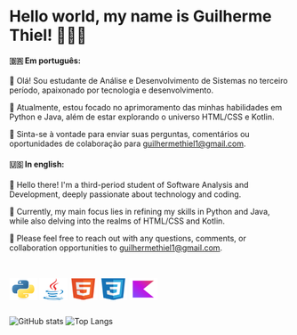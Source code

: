 # Hello world, my name is Guilherme Thiel! 🙋🏻‍♂️

#### 🇧🇷 Em português:

📖 Olá! Sou estudante de Análise e Desenvolvimento de Sistemas no terceiro período, apaixonado por tecnologia e desenvolvimento.

💼 Atualmente, estou focado no aprimoramento das minhas habilidades em Python e Java, além de estar explorando o universo HTML/CSS e Kotlin. 

📧 Sinta-se à vontade para enviar suas perguntas, comentários ou oportunidades de colaboração para guilhermethiel1@gmail.com.

#### 🇺🇸 In english:

📖 Hello there! I'm a third-period student of Software Analysis and Development, deeply passionate about technology and coding. 

💼 Currently, my main focus lies in refining my skills in Python and Java, while also delving into the realms of HTML/CSS and Kotlin.

📧 Please feel free to reach out with any questions, comments, or collaboration opportunities to guilhermethiel1@gmail.com. 

## 

<div style="display: inline_block"><br>
  <img align="center" alt="python" height="40" width="50" src="https://raw.githubusercontent.com/devicons/devicon/master/icons/python/python-original.svg">
  <img align="center" alt="java" height="40" width="50" src="https://raw.githubusercontent.com/devicons/devicon/master/icons/java/java-original.svg">
  <img align="center" alt="HTML" height="40" width="50" src="https://raw.githubusercontent.com/devicons/devicon/master/icons/html5/html5-original.svg">
  <img align="center" alt="CSS" height="40" width="50" src="https://raw.githubusercontent.com/devicons/devicon/master/icons/css3/css3-original.svg">
  <img align="center" alt="kotlin" height="40" width="50" src="https://raw.githubusercontent.com/devicons/devicon/master/icons/kotlin/kotlin-original.svg">
</div>

##

![GitHub stats](https://github-readme-stats.vercel.app/api?username=ThielG&theme=dark&show_icons=true)
![Top Langs](https://github-readme-stats.vercel.app/api/top-langs/?username=ThielG&theme=dark&layout=donut-vertical)

